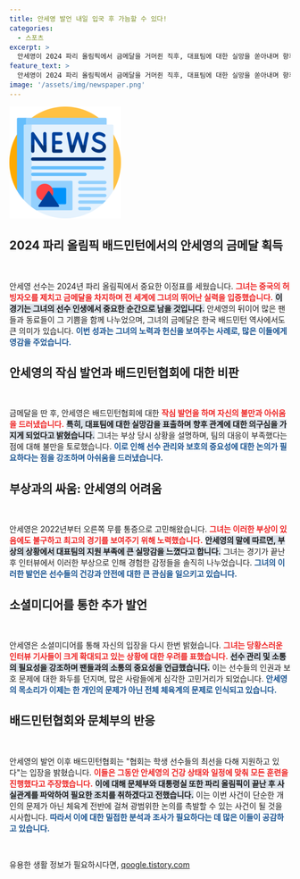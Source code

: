 ```yaml
---
title: 안세영 발언 내일 입국 후 가늠할 수 있다!
categories:
  - 스포츠
excerpt: >
  안세영이 2024 파리 올림픽에서 금메달을 거머쥔 직후, 대표팀에 대한 실망을 쏟아내며 향후 발언이 주목받고 있다. 국가대표 생존을 둘러싼 논란이 일파만파로 확산될 가능성은?
feature_text: >
  안세영이 2024 파리 올림픽에서 금메달을 거머쥔 직후, 대표팀에 대한 실망을 쏟아내며 향후 발언이 주목받고 있다. 국가대표 생존을 둘러싼 논란이 일파만파로 확산될 가능성은?
image: '/assets/img/newspaper.png'
---
```


<p><img src="/assets/img/newspaper.png" alt="kimp 속보" /></p>

<h2 data-ke-size="size26">2024 파리 올림픽 배드민턴에서의 안세영의 금메달 획득</h2>

<p data-ke-size="size16">&nbsp;</p>

<p>안세영 선수는 2024년 파리 올림픽에서 중요한 이정표를 세웠습니다. <b><span style="color: #ee2323;">그녀는 중국의 허빙자오를 제치고 금메달을 차지하며 전 세계에 그녀의 뛰어난 실력을 입증했습니다.</span></b> <b><span style="background-color: #21538527;">이 경기는 그녀의 선수 인생에서 중요한 순간으로 남을 것입니다.</span></b> 안세영의 뒤이어 많은 팬들과 동료들이 그 기쁨을 함께 나누었으며, 그녀의 금메달은 한국 배드민턴 역사에서도 큰 의미가 있습니다. <b><span style="color: #1a5490;">이번 성과는 그녀의 노력과 헌신을 보여주는 사례로, 많은 이들에게 영감을 주었습니다.</span></b></p>

<h2 data-ke-size="size26">안세영의 작심 발언과 배드민턴협회에 대한 비판</h2>

<p data-ke-size="size16">&nbsp;</p>

<p>금메달을 딴 후, 안세영은 배드민턴협회에 대한 <b><span style="color: #ee2323;">작심 발언을 하며 자신의 불만과 아쉬움을 드러냈습니다.</span></b> <b><span style="background-color: #21538527;">특히, 대표팀에 대한 실망감을 표출하며 향후 관계에 대한 의구심을 가지게 되었다고 밝혔습니다.</span></b> 그녀는 부상 당시 상황을 설명하며, 팀의 대응이 부족했다는 점에 대해 불만을 토로했습니다. <b><span style="color: #1a5490;">이로 인해 선수 관리와 보호의 중요성에 대한 논의가 필요하다는 점을 강조하며 아쉬움을 드러냈습니다.</span></b></p>

<h2 data-ke-size="size26">부상과의 싸움: 안세영의 어려움</h2>

<p data-ke-size="size16">&nbsp;</p>

<p>안세영은 2022년부터 오른쪽 무릎 통증으로 고민해왔습니다. <b><span style="color: #ee2323;">그녀는 이러한 부상이 있음에도 불구하고 최고의 경기를 보여주기 위해 노력했습니다.</span></b> <b><span style="background-color: #21538527;">안세영의 말에 따르면, 부상의 상황에서 대표팀의 지원 부족에 큰 실망감을 느꼈다고 합니다.</span></b> 그녀는 경기가 끝난 후 인터뷰에서 이러한 부상으로 인해 경험한 감정들을 솔직히 나누었습니다. <b><span style="color: #1a5490;">그녀의 이러한 발언은 선수들의 건강과 안전에 대한 큰 관심을 일으키고 있습니다.</span></b></p>

<h2 data-ke-size="size26">소셜미디어를 통한 추가 발언</h2>

<p data-ke-size="size16">&nbsp;</p>

<p>안세영은 소셜미디어를 통해 자신의 입장을 다시 한번 밝혔습니다. <b><span style="color: #ee2323;">그녀는 당황스러운 인터뷰 기사들이 크게 확대되고 있는 상황에 대한 우려를 표했습니다.</span></b> <b><span style="background-color: #21538527;">선수 관리 및 소통의 필요성을 강조하며 팬들과의 소통의 중요성을 언급했습니다.</span></b> 이는 선수들의 인권과 보호 문제에 대한 화두를 던지며, 많은 사람들에게 심각한 고민거리가 되었습니다. <b><span style="color: #1a5490;">안세영의 목소리가 이제는 한 개인의 문제가 아닌 전체 체육계의 문제로 인식되고 있습니다.</span></b></p>

<h2 data-ke-size="size26">배드민턴협회와 문체부의 반응</h2>

<p data-ke-size="size16">&nbsp;</p>

<p>안세영의 발언 이후 배드민턴협회는 "협회는 학생 선수들의 최선을 다해 지원하고 있다"는 입장을 밝혔습니다. <b><span style="color: #ee2323;">이들은 그동안 안세영의 건강 상태와 일정에 맞춰 모든 훈련을 진행했다고 주장했습니다.</span></b> <b><span style="background-color: #21538527;">이에 대해 문체부와 대통령실 또한 파리 올림픽이 끝난 후 사실관계를 파악하여 필요한 조치를 취하겠다고 전했습니다.</span></b> 이는 이번 사건이 단순한 개인의 문제가 아닌 체육계 전반에 걸쳐 광범위한 논의를 촉발할 수 있는 사건이 될 것을 시사합니다. <b><span style="color: #1a5490;">따라서 이에 대한 밀접한 분석과 조사가 필요하다는 데 많은 이들이 공감하고 있습니다.</span></b></p>

<p data-ke-size="size16">&nbsp;</p>
유용한 생활 정보가 필요하시다면, <a href="https://qoogle.tistory.com" rel="dofollow">qoogle.tistory.com</a>



